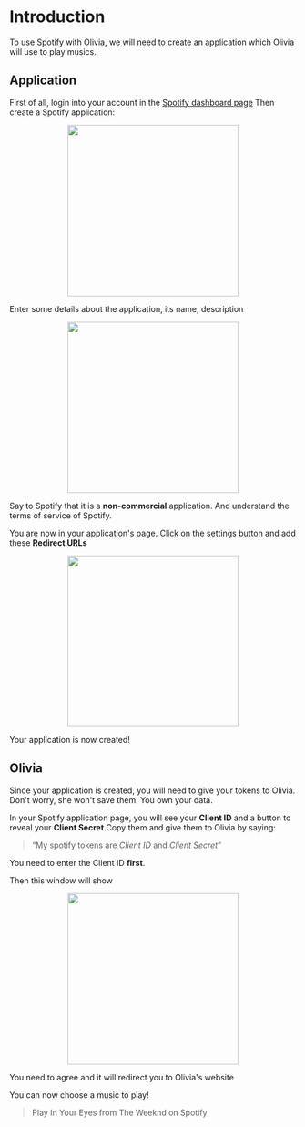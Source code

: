# Introduction

To use Spotify with Olivia, we will need to create an application which Olivia will use to play musics.

## Application
First of all, login into your account in the [Spotify dashboard page](https://developer.spotify.com/dashboard/applications)
Then create a Spotify application:
<p align="center">
<img src="/blog/the-math-behind-a-neural-network/create-app.png" width="300">
</p>

Enter some details about the application, its name, description
<p align="center">
<img src="/blog/the-math-behind-a-neural-network/create-app2.png" width="300">
</p>

Say to Spotify that it is a **non-commercial** application.
And understand the terms of service of Spotify.

You are now in your application's page.
Click on the settings button and add these **Redirect URLs**
<p align="center">
<img src="/blog/the-math-behind-a-neural-network/redirect-url.png" width="300">
</p>

Your application is now created!

## Olivia
Since your application is created, you will need to give your tokens to Olivia.
Don't worry, she won't save them. You own your data.

In your Spotify application page, you will see your **Client ID** and a button to reveal your **Client Secret**
Copy them and give them to Olivia by saying:

> “My spotify tokens are *Client ID* and *Client Secret*”

You need to enter the Client ID **first**.

Then this window will show
<p align="center">
<img src="/blog/the-math-behind-a-neural-network/spotify-auth.png" width="300">
</p>
You need to agree and it will redirect you to Olivia's website

You can now choose a music to play!
> Play In Your Eyes from The Weeknd on Spotify

